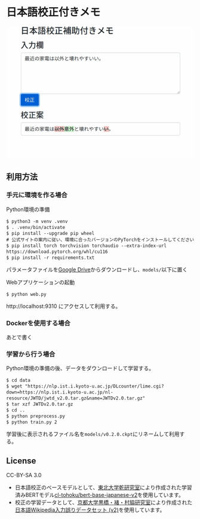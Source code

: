 # 日本語校正付きメモ

![](./demo.gif)

## 利用方法

### 手元に環境を作る場合

Python環境の準備

```
$ python3 -m venv .venv
$ . .venv/bin/activate
$ pip install --upgrade pip wheel
# 公式サイトの案内に従い、環境に合ったバージョンのPyTorchをインストールしてください
$ pip install torch torchvision torchaudio --extra-index-url https://download.pytorch.org/whl/cu116
$ pip install -r requirements.txt
```

パラメータファイルを[Google Drive](https://drive.google.com/file/d/1C6ciKX3wkWMBuaEIjAMKpZKs3m2Pmw3d/view?usp=sharing)からダウンロードし、`models/`以下に置く

Webアプリケーションの起動

```
$ python web.py
```

http://localhost:9310 にアクセスして利用する。

### Dockerを使用する場合

あとで書く

### 学習から行う場合

Python環境の準備の後、データをダウンロードして学習する。

```
$ cd data
$ wget "https://nlp.ist.i.kyoto-u.ac.jp/DLcounter/lime.cgi?down=https://nlp.ist.i.kyoto-u.ac.jp/nl-resource/JWTD/jwtd_v2.0.tar.gz&name=JWTDv2.0.tar.gz"
$ tar xzf JWTDv2.0.tar.gz
$ cd ..
$ python preprocess.py
$ python train.py 2
```

学習後に表示されるファイル名を`models/v0.2.0.ckpt`にリネームして利用する。

## License

CC-BY-SA 3.0

* 日本語校正のベースモデルとして、[東北大学乾研究室](https://www.nlp.ecei.tohoku.ac.jp/)により作成された学習済みBERTモデル[cl-tohoku/bert-base-japanese-v2](https://huggingface.co/cl-tohoku/bert-base-japanese-v2)を使用しています。
* 校正の学習データとして、[京都大学黒橋・褚・村脇研究室](https://nlp.ist.i.kyoto-u.ac.jp/)により作成された[日本語Wikipedia入力誤りデータセット (v2)](https://nlp.ist.i.kyoto-u.ac.jp/?%E6%97%A5%E6%9C%AC%E8%AA%9EWikipedia%E5%85%A5%E5%8A%9B%E8%AA%A4%E3%82%8A%E3%83%87%E3%83%BC%E3%82%BF%E3%82%BB%E3%83%83%E3%83%88)を使用しています。
